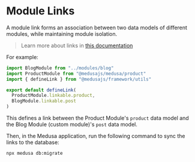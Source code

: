 # Module Links

A module link forms an association between two data models of different modules, while maintaining module isolation.

> Learn more about links in [this documentation](https://docs.medusajs.com/learn/fundamentals/module-links)

For example:

```ts
import BlogModule from "../modules/blog"
import ProductModule from "@medusajs/medusa/product"
import { defineLink } from "@medusajs/framework/utils"

export default defineLink(
  ProductModule.linkable.product,
  BlogModule.linkable.post
)
```

This defines a link between the Product Module's `product` data model and the Blog Module (custom module)'s `post` data
model.

Then, in the Medusa application, run the following command to sync the links to the database:

```bash
npx medusa db:migrate
```